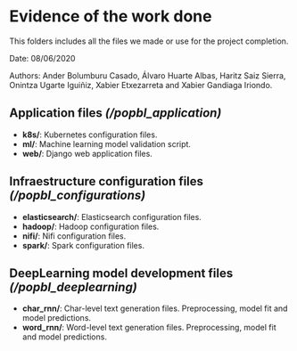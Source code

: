 # Evidence of the work done

This folders includes all the files we made or use for the project completion.

Date: 08/06/2020

Authors: Ander Bolumburu Casado, Álvaro Huarte Albas, Haritz Saiz Sierra, Onintza Ugarte Iguiñiz, Xabier Etxezarreta and Xabier Gandiaga Iriondo.


## Application files *(/popbl_application)*

- **k8s/**: Kubernetes configuration files.
- **ml/**: Machine learning model validation script.
- **web/**: Django web application files.

## Infraestructure configuration files *(/popbl_configurations)*

- **elasticsearch/**: Elasticsearch configuration files.
- **hadoop/**: Hadoop configuration files.
- **nifi/**: Nifi configuration files.
- **spark/**: Spark configuration files.

## DeepLearning model development files *(/popbl_deeplearning)*

- **char_rnn/**: Char-level text generation files. Preprocessing, model fit and model predictions.
- **word_rnn/**: Word-level text generation files. Preprocessing, model fit and model predictions.

